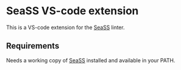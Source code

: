 # SeaSS VS-code extension

This is a VS-code extension for the [SeaSS](https://github.com/mushishi78/seass) linter.

## Requirements

Needs a working copy of [SeaSS](https://github.com/mushishi78/seass) installed and available in your PATH.
